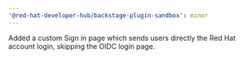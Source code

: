 ```yaml
---
'@red-hat-developer-hub/backstage-plugin-sandbox': minor
---
```


Added a custom Sign in page which sends users directly the Red Hat account login, skipping the OIDC login page.
